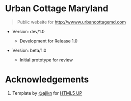 # Urban Cottage Maryland

> Public website for http://wwww.urbancottagemd.com

* Version: dev/1.0
    - Development for Release 1.0
  
* Version: beta/1.0
    - Initial prototype for review

# Acknowledgements

1. Template by [@ajlkn](https://github.com/ajlkn) for [HTML5 UP](https://html5up.net/)